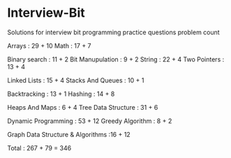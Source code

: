 # Interview-Bit
Solutions for interview bit programming practice questions
problem count

Arrays : 29 + 10
Math : 17 + 7

Binary search : 11 + 2
Bit Manupulation : 9 + 2
String : 22 + 4
Two Pointers : 13 + 4

Linked Lists : 15 + 4
Stacks And Queues : 10 + 1

Backtracking : 13 + 1
Hashing : 14 + 8

Heaps And Maps : 6 + 4
Tree Data Structure : 31 + 6

Dynamic Programming : 53 + 12
Greedy Algorithm : 8 + 2

Graph Data Structure & Algorithms :16 + 12

Total : 267 + 79 = 346
